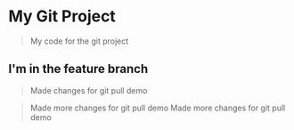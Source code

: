 # My Git Project

> My code for the git project

## I'm in the feature branch

> Made changes for git pull demo

> Made more changes for git pull demo
> Made more changes for git pull demo